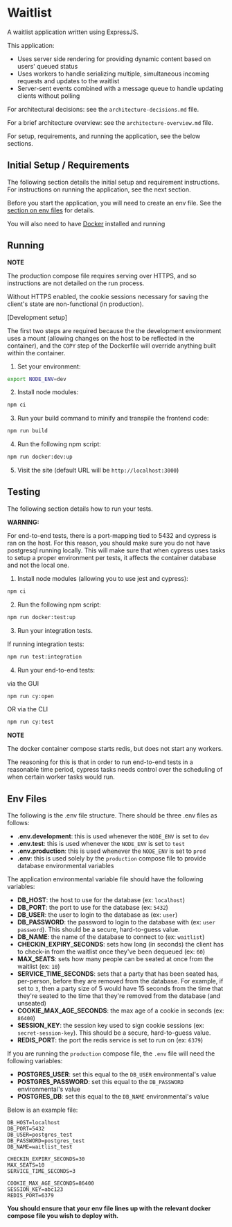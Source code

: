 # Waitlist

A waitlist application written using ExpressJS.

This application:
- Uses server side rendering for providing dynamic content based on users' queued status
- Uses workers to handle serializing multiple, simultaneous incoming requests and updates to the waitlist
- Server-sent events combined with a message queue to handle updating clients without polling


For architectural decisions: see the `architecture-decisions.md` file.

For a brief architecture overview: see the `architecture-overview.md` file.

For setup, requirements, and running the application, see the below sections.


## Initial Setup / Requirements

The following section details the initial setup and requirement instructions.
For instructions on running the application, see the next section.

Before you start the application, you will need to create an env file. See the
[section on env files](#env-files) for details.

You will also need to have [Docker](https://www.docker.com/) installed and
running


## Running

**NOTE**

The production compose file requires serving over HTTPS, and so instructions
are not detailed on the run process.

Without HTTPS enabled, the cookie sessions necessary for saving the client's
state are non-functional (in production).


[Development setup]

The first two steps are required because the the development environment uses a
mount (allowing changes on the host to be reflected in the container), and the
`COPY` step of the Dockerfile will override anything built within the
container.

1. Set your environment:

```bash
export NODE_ENV=dev
```

2. Install node modules:

```bash
npm ci
```

3. Run your build command to minify and transpile the frontend code:

```bash
npm run build
```

4. Run the following npm script:

```bash
npm run docker:dev:up
```

5. Visit the site (default URL will be `http://localhost:3000`)


## Testing

The following section details how to run your tests.

**WARNING:**

For end-to-end tests, there is a port-mapping tied to 5432 and cypress is ran
on the host. For this reason, you should make sure you do not have postgresql
running locally. This will make sure that when cypress uses tasks to setup a
proper environment per tests, it affects the container database and not the
local one.

1. Install node modules (allowing you to use jest and cypress):

```bash
npm ci
```

2. Run the following npm script:

```bash
npm run docker:test:up
```

3. Run your integration tests.

If running integration tests:

```bash
npm run test:integration
```

4. Run your end-to-end tests:

via the GUI

```bash
npm run cy:open
```

OR via the CLI

```bash
npm run cy:test
```

**NOTE**

The docker container compose starts redis, but does not start any workers.

The reasoning for this is that in order to run end-to-end tests in a reasonable
time period, cypress tasks needs control over the scheduling of when certain
worker tasks would run.


## Env Files

The following is the .env file structure.
There should be three .env files as follows:

- **.env.development**: this is used whenever the `NODE_ENV` is set to `dev`
- **.env.test**: this is used whenever the `NODE_ENV` is set to `test`
- **.env.production**: this is used whenever the `NODE_ENV` is set to `prod`
- **.env**: this is used solely by the `production` compose file to provide database environmental variables

The application environmental variable file should have the following variables:

- **DB_HOST**: the host to use for the database (ex: `localhost`)
- **DB_PORT**: the port to use for the database (ex: `5432`)
- **DB_USER**: the user to login to the database as (ex: `user`)
- **DB_PASSWORD**: the password to login to the database with (ex: `user password`). This should be a secure, hard-to-guess value.
- **DB_NAME**: the name of the database to connect to (ex: `waitlist`)
- **CHECKIN_EXPIRY_SECONDS**: sets how long (in seconds) the client has to check-in from the waitlist once they've been dequeued (ex: `60`)
- **MAX_SEATS**: sets how many people can be seated at once from the waitlist (ex: `10`)
- **SERVICE_TIME_SECONDS**: sets that a party that has been seated has, per-person, before they are removed from the database. For example, if set to `3`, then a party size of 5 would have 15 seconds from the time that they're seated to the time that they're removed from the database (and unseated)
- **COOKIE_MAX_AGE_SECONDS**: the max age of a cookie in seconds (ex: `86400`)
- **SESSION_KEY**: the session key used to sign cookie sessions (ex: `secret-session-key`). This should be a secure, hard-to-guess value.
- **REDIS_PORT**: the port the redis service is set to run on (ex: `6379`)

If you are running the `production` compose file, the `.env` file will need the following variables:

- **POSTGRES_USER**: set this equal to the `DB_USER` environmental's value
- **POSTGRES_PASSWORD**: set this equal to the `DB_PASSWORD` environmental's value
- **POSTGRES_DB**: set this equal to the `DB_NAME` environmental's value

Below is an example file:

```
DB_HOST=localhost
DB_PORT=5432
DB_USER=postgres_test
DB_PASSWORD=postgres_test
DB_NAME=waitlist_test

CHECKIN_EXPIRY_SECONDS=30
MAX_SEATS=10
SERVICE_TIME_SECONDS=3

COOKIE_MAX_AGE_SECONDS=86400
SESSION_KEY=abc123
REDIS_PORT=6379
```

**You should ensure that your env file lines up with the relevant docker
compose file you wish to deploy with.**

